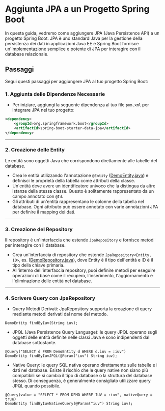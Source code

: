 # Aggiunta JPA a un Progetto Spring Boot
In questa guida, vedremo come aggiungere JPA (Java Persistence API) a un progetto Spring Boot. JPA è uno standard Java per la gestione della persistenza dei dati in applicazioni Java EE e Spring Boot fornisce un'implementazione semplice e potente di JPA per interagire con il database relazionale.

## Passaggi

Segui questi passaggi per aggiungere JPA al tuo progetto Spring Boot:

### 1. Aggiunta delle Dipendenze Necessarie

- Per iniziare, aggiungi la seguente dipendenza al tuo file `pom.xml` per integrare JPA nel tuo progetto:

```xml
<dependency>
    <groupId>org.springframework.boot</groupId>
    <artifactId>spring-boot-starter-data-jpa</artifactId>
</dependency>
```
***
### 2. Creazione delle Entity
Le entità sono oggetti Java che corrispondono direttamente alle tabelle del database.

- Crea le entità utilizzando l'annotazione `@Entity` ([DemoEntity.java](src%2Fmain%2Fjava%2Feu%2Ftasgroup%2Fspringbootguide%2Fentity%2FDemoEntity.java)) e definisci le proprietà della tabella come attributi della classe.
- Un'entità deve avere un identificatore univoco che la distingua da altre istanze della stessa classe. Questo è solitamente rappresentato da un campo annotato con `@Id`.
-  Gli attributi di un'entità rappresentano le colonne della tabella nel database. Ogni attributo può essere annotato con varie annotazioni JPA per definire il mapping dei dati.
***
### 3. Creazione del Repository
Il repository è un'interfaccia che estende `JpaRepository` e fornisce metodi per interagire con il database.

- Crea un'interfaccia di repository che estende `JpaRepository<Entity, ID>`, es. ([DemoRepository.java](src%2Fmain%2Fjava%2Feu%2Ftasgroup%2Fspringbootguide%2Frepository%2FDemoRepository.java)), dove Entity è il tipo dell'entità e ID è il tipo della chiave primaria.
- All'interno dell'interfaccia repository, puoi definire metodi per eseguire operazioni di base come il recupero, l'inserimento, l'aggiornamento e l'eliminazione delle entità nel database.
***
### 4. Scrivere Query con JpaRepository

- Query Metodi Derivati: JpaRepository supporta la creazione di query mediante metodi derivati dal nome del metodo.

```
DemoEntity findByIuv(String iuv);
```

- JPQL (Java Persistence Query Language): le query JPQL operano sugli oggetti delle entità definite nelle classi Java e sono indipendenti dal database sottostante.

```
@Query("SELECT d FROM DemoEntity d WHERE d.iuv = :iuv")
DemoEntity findByIuvJPQL(@Param("iuv") String iuv);
```

- Native Query: le query SQL nativa operano direttamente sulle tabelle e i dati nel database. Esiste il rischio che le query native non siano più compatibili se si cambia il tipo di database o la struttura del database stesso. Di conseguenza, è generalmente consigliato utilizzare query JPQL quando possibile.

```
@Query(value = "SELECT * FROM DEMO WHERE IUV = :iuv", nativeQuery = true)
DemoEntity findByIuvNativeQuery(@Param("iuv") String iuv);
```
